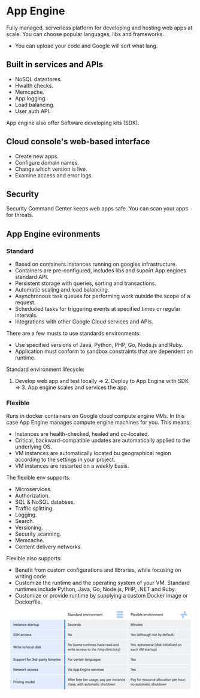 # App Engine
Fully managed, serverless platform for developing and hosting web apps at scale.
You can choose popular languages, libs and frameworks.
- You can upload your code and Google will sort what lang.

## Built in services and APIs
- NoSQL datastores.
- Hwalth checks.
- Memcache.
- App logging.
- Load balancing.
- User auth API.

App engine also offer Software developing kits (SDK).

## Cloud console's web-based interface
- Create new apps.
- Configure domain names.
- Change which version is live.
- Examine access and error logs.

## Security
Security Command Center keeps web apps safe. You can scan your apps for threats.

## App Engine evironments
### Standard
- Based on containers instances running on googles infrastructure.
- Containers are pre-configured, includes libs and supoirt App engines standard API.
- Persistent storage with queries, sorting and transactions.
- Automatic scaling and load balancing.
- Asynchronous task queues for performing work outside the scope of a request.
- Scheduöed tasks for triggering events at specified times or regular intervals.
- Integrations with other Google Cloud services and APIs.

There are a few musts to use standards environments:
- Use specified versions of Java, Python, PHP, Go, Node.js and Ruby.
- Application must conform to sandbox constraints that are dependent on runtime.

Standard environment lifecycle:
1. Develop web app and test locally => 2. Deploy to App Engine with SDK => 3. App engine scales and services the app.

### Flexible
Runs in docker containers on Google cloud compute engine VMs.
In this case App Engine manages compute engine machines for you.
This means:
- Instances are health-checked, healed and co-located.
- Critical, backward-compatible updates are automatically applied to the underlying OS.
- VM instances are automatically located bu geographical region according to the settings in your project.
- VM instances are restarted on a weekly basis.

The flexible env supports:
- Microservices.
- Authorization.
- SQL & NoSQL databses.
- Traffic splitting.
- Logging.
- Search.
- Versioning.
- Security scanning.
- Memcache.
- Content delivery networks.

Flexible also supports:
- Benefit from custom configurations and libraries, while focusing on writing code.
- Customize the runtime and the operating system of your VM. Standard runtimes include Python, Java, Go, Node.js, PHP, .NET and Ruby.
- Customize or provide runtime by supplying a custom Docker image or Dockerfile.

![alt text](https://github.com/lura00/GCP_how-to/blob/main/standard-flexible-env-compare.PNG)
